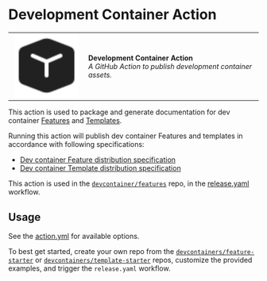 # Development Container Action

<table style="width: 100%; border-style: none;"><tr>
<td style="width: 140px; text-align: center;"><a href="https://github.com/devcontainers"><img width="128px" src="https://raw.githubusercontent.com/microsoft/fluentui-system-icons/78c9587b995299d5bfc007a0077773556ecb0994/assets/Cube/SVG/ic_fluent_cube_32_filled.svg" alt="devcontainers organization logo"/></a></td>
<td>
<strong>Development Container Action</strong><br />
<i>A GitHub Action to publish development container assets.
</td>
</tr></table>

This action is used to package and generate documentation for dev container [Features](https://containers.dev/implementors/features/) and [Templates](https://containers.dev/implementors/templates/).  

Running this action will publish dev container Features and templates in accordance with following specifications:

 - [Dev container Feature distribution specification](https://containers.dev/implementors/features-distribution/)
 - [Dev container Template distribution specification](https://containers.dev/implementors/templates-distribution/)

This action is used in the [`devcontainer/features`](https://github.com/devcontainers/features) repo, in the [release.yaml](https://github.com/devcontainers/features/blob/main/.github/workflows/release.yaml) workflow.

## Usage

See the [action.yml](https://github.com/devcontainers/action/blob/main/action.yml) for available options.

To best get started, create your own repo from the [`devcontainers/feature-starter`](https://github.com/devcontainers/feature-starter) or  [`devcontainers/template-starter`](https://github.com/devcontainers/template-starter) repos, customize the provided examples, and trigger the `release.yaml` workflow.
